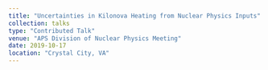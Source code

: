 ```yaml
---
title: "Uncertainties in Kilonova Heating from Nuclear Physics Inputs"
collection: talks
type: "Contributed Talk"
venue: "APS Division of Nuclear Physics Meeting"
date: 2019-10-17
location: "Crystal City, VA"
---
```

